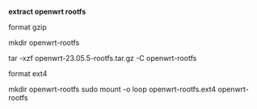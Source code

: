 
**extract openwrt rootfs**

format gzip

 mkdir openwrt-rootfs


 tar -xzf openwrt-23.05.5-rootfs.tar.gz -C openwrt-rootfs
  
format ext4
 
  mkdir openwrt-rootfs
  sudo mount -o loop openwrt-rootfs.ext4 openwrt-rootfs
